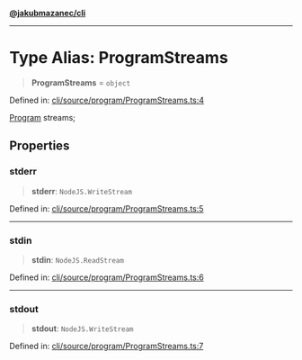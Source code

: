 [**@jakubmazanec/cli**](../README.md)

---

# Type Alias: ProgramStreams

> **ProgramStreams** = `object`

Defined in:
[cli/source/program/ProgramStreams.ts:4](https://github.com/jakubmazanec/tools/blob/acfa246dbb1035f65efb7fa114167a3cbefca108/packages/cli/source/program/ProgramStreams.ts#L4)

[Program](../classes/Program.md) streams;

## Properties

### stderr

> **stderr**: `NodeJS.WriteStream`

Defined in:
[cli/source/program/ProgramStreams.ts:5](https://github.com/jakubmazanec/tools/blob/acfa246dbb1035f65efb7fa114167a3cbefca108/packages/cli/source/program/ProgramStreams.ts#L5)

---

### stdin

> **stdin**: `NodeJS.ReadStream`

Defined in:
[cli/source/program/ProgramStreams.ts:6](https://github.com/jakubmazanec/tools/blob/acfa246dbb1035f65efb7fa114167a3cbefca108/packages/cli/source/program/ProgramStreams.ts#L6)

---

### stdout

> **stdout**: `NodeJS.WriteStream`

Defined in:
[cli/source/program/ProgramStreams.ts:7](https://github.com/jakubmazanec/tools/blob/acfa246dbb1035f65efb7fa114167a3cbefca108/packages/cli/source/program/ProgramStreams.ts#L7)
